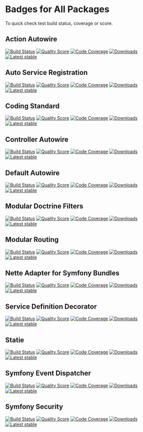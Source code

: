 # Badges for All Packages

To quick check test build status, coverage or score. 

## Action Autowire

[![Build Status](https://img.shields.io/travis/Symplify/ActionAutowire.svg?style=flat-square)](https://travis-ci.org/Symplify/ActionAutowire)
[![Quality Score](https://img.shields.io/scrutinizer/g/Symplify/ActionAutowire.svg?style=flat-square)](https://scrutinizer-ci.com/g/Symplify/ActionAutowire)
[![Code Coverage](https://img.shields.io/scrutinizer/coverage/g/Symplify/ActionAutowire.svg?style=flat-square)](https://scrutinizer-ci.com/g/Symplify/ActionAutowire)
[![Downloads](https://img.shields.io/packagist/dt/symplify/action-autowire.svg?style=flat-square)](https://packagist.org/packages/symplify/action-autowire)
[![Latest stable](https://img.shields.io/packagist/v/symplify/action-autowire.svg?style=flat-square)](https://packagist.org/packages/symplify/action-autowire)


## Auto Service Registration

[![Build Status](https://img.shields.io/travis/Symplify/AutoServiceRegistration.svg?style=flat-square)](https://travis-ci.org/Symplify/AutoServiceRegistration)
[![Quality Score](https://img.shields.io/scrutinizer/g/Symplify/AutoServiceRegistration.svg?style=flat-square)](https://scrutinizer-ci.com/g/Symplify/AutoServiceRegistration)
[![Code Coverage](https://img.shields.io/scrutinizer/coverage/g/Symplify/AutoServiceRegistration.svg?style=flat-square)](https://scrutinizer-ci.com/g/Symplify/AutoServiceRegistration)
[![Downloads](https://img.shields.io/packagist/dt/symplify/auto-service-registration.svg?style=flat-square)](https://packagist.org/packages/symplify/auto-service-registration)
[![Latest stable](https://img.shields.io/packagist/v/symplify/auto-service-registration.svg?style=flat-square)](https://packagist.org/packages/symplify/auto-service-registration)


## Coding Standard

[![Build Status](https://img.shields.io/travis/Symplify/CodingStandard.svg?style=flat-square)](https://travis-ci.org/Symplify/CodingStandard)
[![Quality Score](https://img.shields.io/scrutinizer/g/Symplify/CodingStandard.svg?style=flat-square)](https://scrutinizer-ci.com/g/Symplify/CodingStandard)
[![Code Coverage](https://img.shields.io/scrutinizer/coverage/g/Symplify/CodingStandard.svg?style=flat-square)](https://scrutinizer-ci.com/g/Symplify/CodingStandard)
[![Downloads](https://img.shields.io/packagist/dt/symplify/coding-standard.svg?style=flat-square)](https://packagist.org/packages/symplify/coding-standard)
[![Latest stable](https://img.shields.io/packagist/v/symplify/coding-standard.svg?style=flat-square)](https://packagist.org/packages/symplify/coding-standard)


## Controller Autowire

[![Build Status](https://img.shields.io/travis/Symplify/ControllerAutowire.svg?style=flat-square)](https://travis-ci.org/Symplify/ControllerAutowire)
[![Quality Score](https://img.shields.io/scrutinizer/g/Symplify/ControllerAutowire.svg?style=flat-square)](https://scrutinizer-ci.com/g/Symplify/ControllerAutowire)
[![Code Coverage](https://img.shields.io/scrutinizer/coverage/g/Symplify/ControllerAutowire.svg?style=flat-square)](https://scrutinizer-ci.com/g/Symplify/ControllerAutowire)
[![Downloads](https://img.shields.io/packagist/dt/symplify/controller-autowire.svg?style=flat-square)](https://packagist.org/packages/symplify/controller-autowire)
[![Latest stable](https://img.shields.io/packagist/v/symplify/controller-autowire.svg?style=flat-square)](https://packagist.org/packages/symplify/controller-autowire)


## Default Autowire

[![Build Status](https://img.shields.io/travis/Symplify/DefaultAutowire.svg?style=flat-square)](https://travis-ci.org/Symplify/DefaultAutowire)
[![Quality Score](https://img.shields.io/scrutinizer/g/Symplify/DefaultAutowire.svg?style=flat-square)](https://scrutinizer-ci.com/g/Symplify/DefaultAutowire)
[![Code Coverage](https://img.shields.io/scrutinizer/coverage/g/Symplify/DefaultAutowire.svg?style=flat-square)](https://scrutinizer-ci.com/g/Symplify/DefaultAutowire)
[![Downloads](https://img.shields.io/packagist/dt/symplify/default-autowire.svg?style=flat-square)](https://packagist.org/packages/symplify/default-autowire)
[![Latest stable](https://img.shields.io/packagist/v/symplify/default-autowire.svg?style=flat-square)](https://packagist.org/packages/symplify/default-autowire)


## Modular Doctrine Filters

[![Build Status](https://img.shields.io/travis/Symplify/ModularDoctrineFilters.svg?style=flat-square)](https://travis-ci.org/Symplify/ModularDoctrineFilters)
[![Quality Score](https://img.shields.io/scrutinizer/g/Symplify/ModularDoctrineFilters.svg?style=flat-square)](https://scrutinizer-ci.com/g/Symplify/ModularDoctrineFilters)
[![Code Coverage](https://img.shields.io/scrutinizer/coverage/g/Symplify/ModularDoctrineFilters.svg?style=flat-square)](https://scrutinizer-ci.com/g/Symplify/ModularDoctrineFilters)
[![Downloads](https://img.shields.io/packagist/dt/symplify/modular-doctrine-filters.svg?style=flat-square)](https://packagist.org/packages/symplify/modular-doctrine-filters)
[![Latest stable](https://img.shields.io/packagist/v/symplify/modular-doctrine-filters.svg?style=flat-square)](https://packagist.org/packages/symplify/modular-doctrine-filters)


## Modular Routing

[![Build Status](https://img.shields.io/travis/Symplify/ModularRouting.svg?style=flat-square)](https://travis-ci.org/Symplify/ModularRouting)
[![Quality Score](https://img.shields.io/scrutinizer/g/Symplify/ModularRouting.svg?style=flat-square)](https://scrutinizer-ci.com/g/Symplify/ModularRouting)
[![Code Coverage](https://img.shields.io/scrutinizer/coverage/g/Symplify/ModularRouting.svg?style=flat-square)](https://scrutinizer-ci.com/g/Symplify/ModularRouting)
[![Downloads](https://img.shields.io/packagist/dt/symplify/modular-routing.svg?style=flat-square)](https://packagist.org/packages/symplify/modular-routing)
[![Latest stable](https://img.shields.io/packagist/v/symplify/modular-routing.svg?style=flat-square)](https://packagist.org/packages/symplify/modular-routing)


## Nette Adapter for Symfony Bundles

[![Build Status](https://img.shields.io/travis/Symplify/NetteAdapterForSymfonyBundles.svg?style=flat-square)](https://travis-ci.org/Symplify/NetteAdapterForSymfonyBundles)
[![Quality Score](https://img.shields.io/scrutinizer/g/Symplify/NetteAdapterForSymfonyBundles.svg?style=flat-square)](https://scrutinizer-ci.com/g/Symplify/NetteAdapterForSymfonyBundles)
[![Code Coverage](https://img.shields.io/scrutinizer/coverage/g/Symplify/NetteAdapterForSymfonyBundles.svg?style=flat-square)](https://scrutinizer-ci.com/g/Symplify/NetteAdapterForSymfonyBundles)
[![Downloads](https://img.shields.io/packagist/dt/Symplify/nette-adapter-for-symfony-bundles.svg?style=flat-square)](https://packagist.org/packages/Symplify/nette-adapter-for-symfony-bundles)
[![Latest stable](https://img.shields.io/packagist/v/Symplify/nette-adapter-for-symfony-bundles.svg?style=flat-square)](https://packagist.org/packages/Symplify/nette-adapter-for-symfony-bundles)


## Service Definition Decorator

[![Build Status](https://img.shields.io/travis/Symplify/ServiceDefinitionDecorator.svg?style=flat-square)](https://travis-ci.org/Symplify/ServiceDefinitionDecorator)
[![Quality Score](https://img.shields.io/scrutinizer/g/Symplify/ServiceDefinitionDecorator.svg?style=flat-square)](https://scrutinizer-ci.com/g/Symplify/ServiceDefinitionDecorator)
[![Code Coverage](https://img.shields.io/scrutinizer/coverage/g/Symplify/ServiceDefinitionDecorator.svg?style=flat-square)](https://scrutinizer-ci.com/g/Symplify/ServiceDefinitionDecorator)
[![Downloads](https://img.shields.io/packagist/dt/symplify/service-definition-decorator.svg?style=flat-square)](https://packagist.org/packages/symplify/service-definition-decorator)
[![Latest stable](https://img.shields.io/packagist/v/symplify/service-definition-decorator.svg?style=flat-square)](https://packagist.org/packages/symplify/service-definition-decorator)


## Statie

[![Build Status](https://img.shields.io/travis/Symplify/Statie.svg?style=flat-square)](https://travis-ci.org/Symplify/Statie)
[![Quality Score](https://img.shields.io/scrutinizer/g/Symplify/Statie.svg?style=flat-square)](https://scrutinizer-ci.com/g/Symplify/Statie)
[![Code Coverage](https://img.shields.io/scrutinizer/coverage/g/Symplify/Statie.svg?style=flat-square)](https://scrutinizer-ci.com/g/Symplify/Statie)
[![Downloads](https://img.shields.io/packagist/dt/Symplify/statie.svg?style=flat-square)](https://packagist.org/packages/Symplify/statie)
[![Latest stable](https://img.shields.io/packagist/v/Symplify/statie.svg?style=flat-square)](https://packagist.org/packages/Symplify/statie)


## Symfony Event Dispatcher

[![Build Status](https://img.shields.io/travis/Symplify/SymfonyEventDispatcher.svg?style=flat-square)](https://travis-ci.org/Symplify/SymfonyEventDispatcher)
[![Quality Score](https://img.shields.io/scrutinizer/g/Symplify/SymfonyEventDispatcher.svg?style=flat-square)](https://scrutinizer-ci.com/g/Symplify/SymfonyEventDispatcher)
[![Code Coverage](https://img.shields.io/scrutinizer/coverage/g/Symplify/SymfonyEventDispatcher.svg?style=flat-square)](https://scrutinizer-ci.com/g/Symplify/SymfonyEventDispatcher)
[![Downloads](https://img.shields.io/packagist/dt/symplify/symfony-event-dispatcher.svg?style=flat-square)](https://packagist.org/packages/symplify/symfony-event-dispatcher)
[![Latest stable](https://img.shields.io/packagist/v/symplify/symfony-event-dispatcher.svg?style=flat-square)](https://packagist.org/packages/symplify/symfony-event-dispatcher)


## Symfony Security

[![Build Status](https://img.shields.io/travis/Symplify/SymfonySecurity.svg?style=flat-square)](https://travis-ci.org/Symplify/SymfonySecurity)
[![Quality Score](https://img.shields.io/scrutinizer/g/Symplify/SymfonySecurity.svg?style=flat-square)](https://scrutinizer-ci.com/g/Symplify/SymfonySecurity)
[![Code Coverage](https://img.shields.io/scrutinizer/coverage/g/Symplify/SymfonySecurity.svg?style=flat-square)](https://scrutinizer-ci.com/g/Symplify/SymfonySecurity)
[![Downloads](https://img.shields.io/packagist/dt/symplify/symfony-security.svg?style=flat-square)](htptps://packagist.org/packages/symplify/symfony-security)
[![Latest stable](https://img.shields.io/packagist/v/symplify/symfony-security.svg?style=flat-square)](https://packagist.org/packages/symplify/symfony-security)

